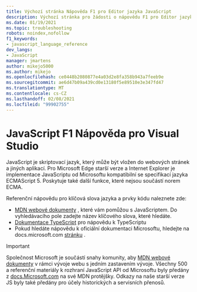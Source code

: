 ```yaml
---
title: Výchozí stránka Nápověda F1 pro Editor jazyka JavaScript
description: Výchozí stránka pro žádosti o nápovědu F1 pro Editor jazyka JavaScript v aplikaci Visual Studio
ms.date: 01/19/2021
ms.topic: troubleshooting
robots: noindex,nofollow
f1_keywords:
- javascript_language_reference
dev_langs:
- JavaScript
manager: jmartens
author: mikejo5000
ms.author: mikejo
ms.openlocfilehash: ce0448b2080877e4a03d2e8fa358b943a7feeb9e
ms.sourcegitcommit: ae6d47b09a439cd0e13180f5e89510e3e347fd47
ms.translationtype: MT
ms.contentlocale: cs-CZ
ms.lasthandoff: 02/08/2021
ms.locfileid: "99902755"
---
```

# <a name="javascript-f1-help-for-visual-studio"></a>JavaScript F1 Nápověda pro Visual Studio

JavaScript je skriptovací jazyk, který může být vložen do webových stránek a jiných aplikací. Pro Microsoft Edge starší verze a Internet Explorer je implementace JavaScriptu od Microsoftu kompatibilní se specifikací jazyka ECMAScript 5. Poskytuje také další funkce, které nejsou součástí norem ECMA.

Referenční nápovědu pro klíčová slova jazyka a prvky kódu naleznete zde:

- [MDN webové dokumenty](https://developer.mozilla.org/en-US/docs/Web/JavaScript/Reference) , které vám pomůžou s JavaScriptem. Do vyhledávacího pole zadejte název klíčového slova, které hledáte.
- [Dokumentace TypeScript](https://www.typescriptlang.org/docs) pro nápovědu k TypeScriptu
- Pokud hledáte nápovědu k oficiální dokumentaci Microsoftu, hledejte na docs.microsoft.com [stránku](/search) .

> [!IMPORTANT]
> Společnost Microsoft je součástí snahy komunity, aby [MDN webové dokumenty](https://developer.mozilla.org/en-US/docs/Web/JavaScript/Reference) v rámci vývoje webu s jedním zastavením vývoje. Všechny 500 a referenční materiály k rozhraní JavaScript API od Microsoftu byly předány z [docs.Microsoft.com](https://docs.microsoft.com) na své MDN protějšky. Odkazy na naše starší verze JS byly také předány pro účely historických a servisních přenosů.
